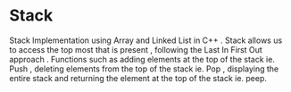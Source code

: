# Stack
Stack Implementation using Array and Linked List in C++ . Stack allows us to access the top most that is present , following the Last In First Out approach . Functions such as adding elements at the top of the stack ie. Push , deleting elements from the top of the stack ie. Pop , displaying the entire stack and returning the element at the top of the stack ie. peep.
